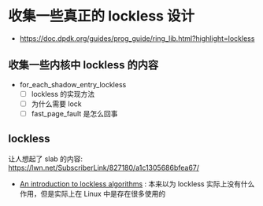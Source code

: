 # 收集一些真正的 lockless 设计

- https://doc.dpdk.org/guides/prog_guide/ring_lib.html?highlight=lockless

## 收集一些内核中 lockless 的内容


- for_each_shadow_entry_lockless
  - [ ] lockless 的实现方法
  - [ ] 为什么需要 lock
  - [ ] fast_page_fault 是怎么回事

## lockless
让人想起了 slab 的内容:
https://lwn.net/SubscriberLink/827180/a1c1305686bfea67/

- [An introduction to lockless algorithms](https://lwn.net/Articles/844224/) : 本来以为 lockless 实际上没有什么作用，但是实际上在 Linux 中是存在很多使用的
